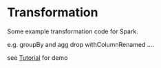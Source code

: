 # Transformation

Some example transformation code for Spark.

e.g.
groupBy and agg
drop
withColumnRenamed
....

see [Tutorial](https://github.com/neurotichl/Big-Data-ETL/blob/master/Spark%20Code/Transformation%20Tutorial.ipynb) for demo
